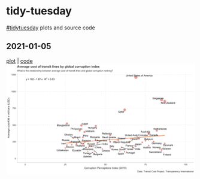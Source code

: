 # tidy-tuesday
[#tidytuesday](https://github.com/rfordatascience/tidytuesday) plots and source code

## 2021-01-05
[plot](https://github.com/alexlusco/tidy-tuesday/blob/main/figures/2021-01-05.png) | [code](https://github.com/alexlusco/tidy-tuesday/blob/main/code/2021-01-05.R)
![](https://github.com/alexlusco/tidy-tuesday/blob/main/figures/2021-01-05.png)
